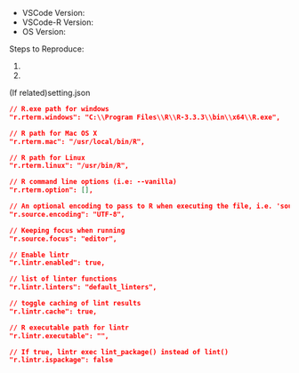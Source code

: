 <!-- Use Help > Report Issues to prefill these. -->
- VSCode Version:
- VSCode-R Version:
- OS Version:

Steps to Reproduce:

1. 
1. 

(If related)setting.json

```json
// R.exe path for windows
"r.rterm.windows": "C:\\Program Files\\R\\R-3.3.3\\bin\\x64\\R.exe",

// R path for Mac OS X
"r.rterm.mac": "/usr/local/bin/R",

// R path for Linux
"r.rterm.linux": "/usr/bin/R",

// R command line options (i.e: --vanilla)
"r.rterm.option": [],

// An optional encoding to pass to R when executing the file, i.e. 'source(FILE, encoding=ENCODING)'
"r.source.encoding": "UTF-8",

// Keeping focus when running
"r.source.focus": "editor",

// Enable lintr
"r.lintr.enabled": true,

// list of linter functions
"r.lintr.linters": "default_linters",

// toggle caching of lint results
"r.lintr.cache": true,

// R executable path for lintr
"r.lintr.executable": "",

// If true, lintr exec lint_package() instead of lint()
"r.lintr.ispackage": false
```
